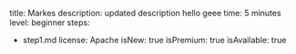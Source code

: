 title: Markes
description: updated description hello geee
time: 5 minutes
level: beginner
steps:
  - step1.md
license: Apache
isNew: true
isPremium: true
isAvailable: true
